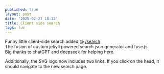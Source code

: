 ```yaml
---
published: true
layout: post
date: '2025-02-27 18:12'
title: Client side search
tags: luv 
---
```

Funny little client-side search added @ [/search](/search)  
The fusion of custom jekyll powered search.json generator and fuse.js.  
Big thanks to chatGPT and deepseek for helping here.

Additionally, the SVG logo now includes two links. If you click on the head, it should navigate to the new search page.
